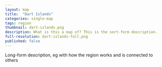 ```yaml
---
layout: map
title:  "Dart Islands"
categories: single-map
tags: region
thumbnail: dart-islands.png
description: What is this a map of? This is the sort-form description.
full-resolution: dart-islands-full.png
published: false
---
```


Long-form description, eg with how the region works and is connected to others
